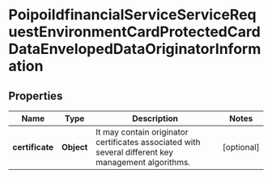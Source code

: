 # PoipoiIdfinancialServiceServiceRequestEnvironmentCardProtectedCardDataEnvelopedDataOriginatorInformation

## Properties
Name | Type | Description | Notes
------------ | ------------- | ------------- | -------------
**certificate** | **Object** | It may contain originator certificates associated with several different key management algorithms. |  [optional]
